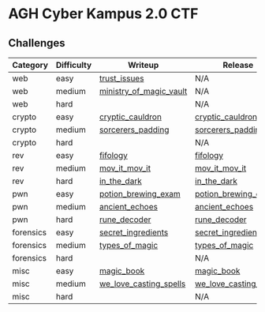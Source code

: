 # AGH Cyber Kampus 2.0 CTF

## Challenges

| Category |  Difficulty  |                               Writeup                                 |                                   Release                             |
| -------- | ------------ | --------------------------------------------------------------------- | --------------------------------------------------------------------- | 
|   web    |    easy      | [trust_issues](trust_issues/writeup.md)                               |                                     N/A                               |
|   web    |    medium    | [ministry_of_magic_vault](ministry_of_magic_vault/writeup/writeup.md) |                                     N/A                               |
|   web    |    hard      |                                                                       |                                     N/A                               |
|   crypto    |    easy   | [cryptic_cauldron](cryptic_cauldron/writeup/writeup.md)               | [cryptic_cauldron](cryptic_cauldron/release/cryptic_cauldron_77dbbed722e4f707952523cac054295e461a6cc8b78b851ca902b771926320ac.zip) |           
|   crypto    |    medium | [sorcerers_padding](sorcerers_padding/writeup/writeup.md)             | [sorcerers_padding](sorcerers_padding/release/sorcerers_padding_0a3041ea01f716415f619ecf1d9eca1c3341c71274a1b3522309c70fa36ea4d7.zip) |
|   crypto    |    hard   |                                                                       |                                     N/A                               |
|   rev    |    easy      | [fifology](fifology/writeup/writeup.md)                               | [fifology](fifology/release/fifology_4badba43b8b0e6640b574555e097536584b76fbe9196365e2a2f3af899e8ee6b.zip) |
|   rev    |    medium    | [mov_it_mov_it](mov_it_mov_it/writeup/writeup.md)                     | [mov_it_mov_it](mov_it_mov_it/release/mov_it_mov_it_90abdea564b0541d4a85cf413188cb2b165823d3d995020142c6d8c78ec59f59.zip) |
|   rev    |    hard      | [in_the_dark](in_the_dark/writeup/writeup.md)                         | [in_the_dark](in_the_dark/release/in_the_dark_0cf99ea4c55248c99a27ccf22fc96a5cfe20b26282fa67ecb601d0d032b28e3f.zip) |
|   pwn    |    easy      | [potion_brewing_exam](potion_brewing_exam/writeup/README.md)          | [potion_brewing_exam](potion_brewing_exam/release/potion_brewing_exam_9fc3e0c9fbc6a2885dbb04a57a408101bfa63c41b5734ddf8817e7e3da980b2d.zip) |  
|   pwn    |    medium    | [ancient_echoes](ancient_echoes/writeup/writeup.md)                                 | [ancient_echoes](ancient_echoes/release/ancient_echoes_93af5cb94272a1a7db60b18771167822092778063c9a504f523e286b41f9048a.zip) |
|   pwn    |    hard      | [rune_decoder](rune_decoder/writeup/writeup.md)                                   | [rune_decoder](rune_decoder/release/rune_decoder_a01de2186962005b771450158f96f1c82bb74802daef15d42d875297e9b6f508.zip) |
|   forensics  |  easy    | [secret_ingredients](secret_ingredients/writeup/writeup.md)           | [secret_ingredients](secret_ingredients/release/secret_ingredients_cb9500486053477b035893135b7bbaa69a26559cbc31a1ec0b325cd2c9fabb64.zip) |
|   forensics  |  medium  | [types_of_magic](types_of_magic/writeup/solution.md)                  | [types_of_magic](types_of_magic/release/types_of_magic_50575ccdba47bb3066f4d403de1a7018a27c2ede5f513aa8996750288f8782ce.zip) |
|   forensics  |  hard    |                                                                       |                                     N/A                               |
|   misc    |    easy     | [magic_book](magic_book/writeup/writeup.md)                           | [magic_book](magic_book/release/magic_book_de5c647e3d66a82a63cd10204cf284d113c73e336094d3684bbf046c4db0a0b4.zip) |
|   misc    |    medium   | [we_love_casting_spells](we_love_casting_spells/writeup/writeup.md)   | [we_love_casting_spells](we_love_casting_spells/release/we_love_casting_spells_98e9dcd4e9f320b1c5a906354a79bda20d50a6feb772c200be5d149b9a5e3eb3.zip) |
|   misc    |    hard     |                                                                       |                                     N/A                               |
